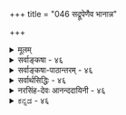 +++
title = "046 सद्रूपेणैव भानान्न"

+++
<details><summary>मूलम्</summary>

सद्रूपेणैव भानान्न भवति वरणाभावमात्रं विहायः संसर्गाभावमात्रं न च भवति यतो नास्ति संसर्गिबोधः ।  
अत्यन्ताभावनाशावजननिरपि वा सत्सु तेष्वेव न स्युस्तादात्म्याभावसिद्धिः कथ(मिव)मपि च भवेत्तंतमर्थं विहाय ॥ ४६ ॥
</details>

<details><summary>सर्वाङ्कषा - ४६</summary>

46. 

[[93]]

[ आकाशस्य भावरूपत्वम् ] 

सद्रूपेणैव भानात् न भवति वरणाभावमात्रं विहायः 

संसर्गाभावमात्रं न च भवति, यतो नास्ति संसर्गिबोधः । अत्यन्ताभावनाशावजननिरपि वा सत्सु तेष्वेव न स्युः 

तादात्म्याभावसिद्धिः कथमपि न भवेत् तंतमर्थं विहाय ॥46॥ 



ननु आकाशाख्यपदार्थस्यैवाभावात्, 'सति कुड्ये चित्रकर्म' इति न्यायेन सः प्रत्यक्षो न वा? इति विचार एव हास्यास्पद इति वदतां बौद्धानां मतं निराकरोति - सद्रूपेणेत्यादि । पृथिव्यप्तेजोवायव इति चत्वार्येव भूतानि इति वैभाषिकबौद्धाः । आकाश इति पदस्य आवरणाभावः अर्थः । कुड्यादीनि आवरणरूपाणि सर्वानुभवसिद्धानि । कुड्यादेरपसरणे तत्र कुड्याद्यावरणनिवृत्त्या निष्क्रमणप्रवेशादिकं भवति । अतः आकाशः अभावरूपः, न तु भावपदार्थः । अस्त्वभावोऽपि सप्तमः भावपदार्थ इति चेत्, तदपि न, केनाप्यनङ्गीकारात् । सिद्धान्तेऽपि हि अभावः नातिरिक्तः पदार्थः । ' भूतले घटो नास्ति' इत्यत्र न हि कश्चित्पदार्थो दृश्यते । तर्ह्यस्तु घटाभावः भूतलमेवेति पक्षः, तावतापि सिद्ध एव कश्चन पदार्थः इति चेत्, कः सिद्धस्तत्र ? भूतलं तु पूर्वमेव सिद्धम् । तच न घटाभावमात्रम्, किन्तु तत्रावर्तमानपटाभावादिसर्वाभावरूपंम् वक्तव्यमिति कथं घटाभावः भूतलस्वरूप उच्यते । अतः अभावः निरुपाख्यः तुच्छ एव शशशृङ्गादिवदिति बौद्धाः । तदेतन्निराकरोति । अभावः किल चतुर्विधः । अयं किम् आवरणसामान्याभावरूपः, उतावरणविशेषाभावरूपः ? न सामान्याभावरूपः । तत्कुतः **विहायः** = आकाशः **वरणाभावमात्रम्** = आवरणसामान्याभावमात्ररूपो न भवति । तत्र हेतु :- सद्रूपेणैव भानात् इति । 'अस्ति ''नास्ति' इति प्रतीती किल परस्परमत्यन्तविलक्षणे भावाभावविषयिण्यौ दृष्टे । 'अश्वो न' इति अश्वतादात्म्यनिषेधमात्ररूपो गौः कदापि न हि भवति; किन्तु ‘गौः अश्वो न' इत्युल्लेखे सति 'गौः' इति स्वस्वरूपेण भावरूपतयापि प्रतीयते । अन्यथा 'अश्वः गौर्न' इति प्रतीतेरपि सत्त्वादन्योन्याश्रयादिः स्यात् । 'सद्रूपेणैव' इत्येवकारेण तुच्छत्वव्यवच्छेदः । शशशृङ्गादिकं हि कदापि कस्यापि 'अस्ति' इति प्रतीतिविषयो न दृष्टः । आकाशस्तु कूपरन्ध्रद्वारादिप्रतीतिविषयो दृष्टः । न हि द्वारपदार्थः अन्यः कश्चिद्भवितुमर्हति । अतः आकाशः सद्रूपः कश्चित्पदार्थ एव ॥ 

एवं सामान्यरूपेणाकाशस्याभावरूपतां निरस्य, विशिष्यापि तस्याभावरूपता न संभवतीति प्रदर्शयन्, प्रथमम् ‘संसर्गाभावः तादात्म्याभावश्चेति अभावो द्विविधः । संसर्गाभावश्च अत्यन्ताभावः, प्रध्वंसाभावः, प्रागभावश्चेति त्रिविधः' इत्युक्तप्रक्रियया प्रथमं संसर्गाभावसामान्यरूपताम्, ततः विशेषरूपतां च क्रमशो निरस्यति - संसर्गेत्यादिना । 'भूतले घटो नास्ति' इत्यादौ हि **भूतलसंसर्गिणः** = भूतलसंबन्धार्हस्य घटस्य निषेधरूपः दृष्टः । प्रतियोगिन एवाप्रसिद्धौ न हि निषेधस्य प्रसक्तिः । अतः यतः **संसर्गिणः** = प्रतियोगिनः बोधः नास्ति, किन्तु केवलस्यैव आकाशस्य स्वतन्त्रतया प्रतीतिः, अतः संसर्गाभावमात्रं न च **भवति** = नैव भवति । विशेषरूपेणापि संसर्गाभावरूपतां निराकरोति - अत्यन्तेत्यादिना । **अत्यन्ताभावनाशौ** = अत्यन्ता-

[[94]]

भावरूपों वा, प्रध्वंसाभावरूपो वा, अपि **वा** = अथवा **अजननिः** = प्रागभावरूपो वा आकाशो न भवितुमर्हति । कुतः ? **तेषु** = आवरणरूपेषु प्रतियोगिषु सत्स्वेव न **स्युः** = अत्यन्ताभावः निरुपाधिकः कुत्रापि वक्तुं न शक्यः; देशकालप्रतियोगिविशेषनिर्देशमन्तरा न ह्यत्यन्ताभावप्रतीतिर्भवेत् । 'अत्रेदानीं घटो नास्ति' इत्येव खल्वनुभवः । ' इहेदानीम् आवरणं नास्ति' इति खल्वावरणाभावप्रतीतिर्वक्तव्या । तत्र 'इह' इति कस्य निर्देशः ? आकाशस्यैव स निर्देशः वक्तव्यः । सिद्धस्तर्ह्यवरणाभावातिरिक्तः 'इह' शब्दार्थः आकाशः । एवं प्रध्वंसाभावः, प्रागभावश्च न सामान्यधर्मावच्छिन्नप्रतियोगिताकौ । प्रध्वंसः खलु यस्य कस्यचिदेव घटादेः। घटसामान्यध्वंसस्तु प्रलयकाल एव । प्रतियोगिनि घटविशेषे अन्यत्र सत्यपि, अन्यत्र घटव्यक्त्यन्तरध्वंसः व्यवहारार्ह एव । एवमेव प्रागभावोऽपि । 'भविष्यति' इति प्रतीतिः किल न घटसामान्यविषयिणी; सर्वेषां घटानां युगपदुत्पत्तेरसंभवात् । अतो भविष्यतीति घटविशेषविषयिणी । नीलघटे सत्यपि, 'पीतघटो नष्टः ' 'रक्तघटो भविष्यति' इति व्यवहारस्य सार्वजनिकत्वात् । अतस्तत्र आवरणान्तराभावस्य व्यवहारेऽपि आवरणविशेषस्यापि सत्त्वेन नाकाशप्रतीतेः संभवः । अतः आवरणप्रध्वंसाभावरूपो वा, आवरणप्रागभावरूपों वा आकाशः न भवितुमर्हति । प्रागभावस्योत्पत्त्यभावात् तस्य ' अजननि' पदेन निर्देशः ॥ 

एवमावरणान्योन्याभावरूपोऽपि नाकाशः । कुत इति चेत्-तं तम् अर्थं **विहाय** = प्रतियोगिनम्, अनुयोगिनं चार्थं विहाय, **तादात्म्याभावस्य** = अन्योन्याभावस्य सिद्धिः कथमिव भवेत् ?, न कथञ्चिदपि भवेत् । 'अयमयं न' इति खलु अन्योन्याभावः । 'घटः पटो न' इति हि घटस्य पटात्मत्वाभावः कथ्यते । एकस्मिन् आवरणे सत्यपि, आवरणान्तरभेदस्य प्रतिव्यक्त्यावश्यकत्वात्, आवरणे सत्यपि आवरणविशेषभेदस्य तस्मिन् सत्त्वात् आकाशप्रतीतिर्वक्तव्या । नन्वावरणविशेषभेदस्यावरणविशेषान्तरे सत्त्वेऽपि अन्योन्याभावस्य सामान्यधर्मावच्छिन्नप्रतियोगिकत्वमावश्यकम् । अन्यथा 'घटो न घटः' इत्यपि प्रतीत्यापत्तिः । अतः आवरणत्वावच्छिन्नभेद एवावरणतादात्म्याभावः । अतो नोक्तापत्तिरिति चेत्, अस्तु तत् । परं तु अनुयोगी कः । ‘आकाशः आवरणं न' इति खलु प्रतीतिर्वक्तव्या । तथा च अनुयोगितया सिद्ध एवाकाशः । न चाकाशपदं त्यक्त्वा‘इदमावरणं न' इत्येव प्रतीतिरस्त्विति वाच्यम्, तदापीदंपदस्यार्थतया कस्यचित्सिद्धतया नेष्टसिद्धिः । किञ्चाकाशपदावरणाभावपदयोः पर्यायत्वात् 'घटः कलशः' इतिवत् स्यात् । ननु 'घटः घटत्ववान्' इति व्यवहारः कथं प्रामाणिकः ? तत्र घटपदस्यापि घटत्वाश्रयबोधकत्वात् पर्यायत्वापत्तिः । न च तत्र घटपदस्य घटत्वाश्रयो नार्थः, किन्तु घटपदबोध्यः कश्चिदर्थः । स च घटव्यक्तिमात्रमपि । अतो न तयोः पर्यायत्वमिति चेत्, एवं सत्यपि प्रकृते आकाशव्यक्तेस्सिद्ध्या नाकाशोऽभावरूपो भवेत् । अतोऽनुयोगितयाऽऽकाशसिद्धिर्निष्प्रत्यूहैव । अतः अन्योन्याभावात्मकत्वाङ्गीकारमात्रेण नाकाशप्रतीतिर्निर्वोढुं शक्या ॥ 

तदेवम् आकाशस्य आवरणाभावरूपत्वासंभवः, अभावस्यातिरिक्ततामङ्गीकृत्य प्रत्यपादि । वस्तुतस्तु सिद्धान्ते, अभावस्य भावान्तररूपताङ्गीकारात् आवरणाभावस्यापि भावान्तररूपत्वमेवावश्यकम् । तच्च भावान्तरम् आकाश एव भवितुमर्हति नान्यदिति नाकाशस्य तुच्छत्वनिरुपाख्यत्वसिद्धिः । अत्र वक्तव्यमग्रेऽद्रव्यसरे (श्लो. 129 इत्यादौ ) भविष्यति ॥ ४६ ॥
</details>


<details><summary>सर्वाङ्कषा-पाठान्तरम् - ४६</summary>

ननु आकाशाख्यपदार्थस्यैवाभावात्‌, 'सति कुड्ये चित्रकर्म' इति न्यायेन सः प्रत्यक्षो न वा? इति विचार एव हास्यास्पद इति वदतां बौद्धानां मतं निराकरोति - सद्रूपेणेत्यादि । पृथिव्यप्तेजोवायव इति चत्वार्येव भूतानि इति वैभाषिकबौद्धाः । आकाश इति पदस्य आवरणाभावः अर्थः । कुड्यादीनि आवरणरूपाणि सर्वानुभवसिद्धानि । कुड्यादेरपसरणे तत्र कुड्याद्यावरणनिवृत्त्या निष्क्रमणप्रवेशादिकं भवति । अतः आकाशः अभावरूपः, न तु भावपदार्थः । अस्त्वभावोऽपि सप्तमः भावपदार्थ इति चेत्‌, तदपि न, केनाप्यनङ्गीकारात्‌ । सिद्धान्तेऽपि हि अभावः नातिरिक्तः पदार्थः । 'भूतले घटो नास्ति' इत्यत्र न हि कश्चित्पदार्थो दृश्यते । तर्ह्यस्तु घटाभावः भूतलमेवेति पक्षः, तावतापि सिद्ध एव कश्चन पदार्थः इति चेत्‌, कः सिद्धस्तत्र? भूतलं तु पूर्वमेव सिद्धम्‌ । तच्च न घटाभावमात्रम्‌, किन्तु तत्रावर्तमानपटाभावादिसर्वाभावरूपं वक्तव्यमिति कथं घटाभावः भूतलस्वरूप उच्यते । अतः अभावः निरुपाख्यः तुच्छ एव शशशृङ्गादिवदिति बौद्धाः । तदेतन्निराकरोति । अभावः किल चतुर्विधः । अयं किम्‌ आवरणसामान्याभावरूपः, उतावरणविशेषाभावरूपः? न सामान्याभावरूपः । तत्कुतः विहायः = आकाशः वरणाभावमात्रम्‌ = आवरणसामान्याभावमात्ररूपो न भवति । तत्र हेतुः - सद्रूपेणैव भानात्‌ इति । 'अस्ति''नास्ति' इति प्रतीती किल परस्परमत्यन्तविलक्षणे भावाभावविषयिण्यौ दृष्टे । 'अश्वो न' इति अश्वतादात्म्यनिषेधमात्ररूपो गौः कदापि न हि भवति; किन्तु 'गौः अश्वो न' इत्यु्ल्लेखे सति 'गौः' इति स्वस्वरूपेण भावरूपतयापि प्रतीयते । अन्यथा 'अश्वः गौर्न' इति प्रतीतेरपि सत्त्वादन्योन्याश्रयादिः स्यात्‌ । 'सद्रूपेणैव' इत्येवकारेण तुच्छत्वव्यवच्छेदः । शशशृङ्गादिकं हि कदापि कस्यापि 'अस्ति' इति प्रतीतिविषयो न दृष्टः । आकाशस्तु कूपरन्ध्र- द्वारादिप्रतीतिविषयो दृष्टः । न हि द्वारपदार्थः अन्यः कश्चिद्भवितुमर्हति । अतः आकाशः सद्रूपः कश्चित्पदार्थ एव ॥   
एवं सामान्यरूपेणाकाशस्याभावरूपतां निरस्य, विशिष्यापि तस्याभावरूपता न संभवतीति प्रदर्शयन्‌, प्रथमम्‌ 'संसर्गाभावः तादात्म्याभावश्चेति अभावो द्विविधः । संसर्गाभावश्च अत्यन्ताभावः, प्रध्वंसाभावः, प्रागभावश्चेति त्रिविधः' इत्युक्तप्रक्रियया प्रथमं संसर्गाभावसामान्यरूपताम्‌, ततः विशेषरूपतां च क्रमशो निरस्यति - संसर्गेत्यादिना । 'भूतले घटो नास्ति' इत्यादौ हि भूतलसंसर्गिणः =भूतलसंबन्धार्हस्य घटस्य निषेधरूपः दृष्ट: । प्रतियोगिन एवाप्रसिद्धौ न हि निषेधस्य प्रसक्तिः । अतः यतः संसर्गिणः = प्रतियोगिनः बोधः नास्ति, किन्तु केवलस्यैव आकाशस्य स्वतन्त्रतया प्रतीतिः, अतः संसर्गाभावमात्रं न च भवति = नैव भवति । विशेषरूपेणापि संसर्गाभावरूपतां निराकरोति - अत्यन्तेत्यादिना । अत्यन्ताभावनाशौ = अत्यन्ताभावरूपो वा, प्रध्वसाभावरूपो वा, अपि वा = अथवा अजननिः = प्रागभावरूपो वा आकाशो न भवितुमर्हति । कुतः? तेषु = आवरणरूपेषु प्रतियोगिषु सत्स्वेव न स्युः = अत्यन्ताभावः निरुपाधिकः कुत्रापि वक्तुं न शक्यः; देशकालप्रतियोगिविशेषनिर्देशमन्तरा न ह्यत्यन्ताभावप्रतीतिर्भवेत्‌ । 'अत्रेदानीं घटो नास्ति' इत्येव खल्वनुभवः । 'इहेदानीम् आवरणं नास्ति' इति खल्वावरणाभावप्रतीतिर्वक्तव्या । तत्र 'इह' इति कस्य निर्देशः? आकाशस्यैव स निर्देशः वक्तव्यः । सिद्धस्तर्ह्यवरणाभावातिरिक्तः 'इह'शब्दार्थः आकाशः । एवं प्रध्वंसाभावः, प्रागभावश्च न सामान्यधर्मावच्छिन्नप्रतियोगिताकौ । प्रध्वंसः खलु यस्य कस्यचिदेव घटादेः । घटसामान्यध्वंसस्तु प्रलयकाल एव । प्रतियोगिनि घटविशेषे अन्यत्र सत्यपि, अन्यत्र घटव्यक्त्यन्तरध्वंसः व्यवहारार्ह एव । एवमेव प्रागभावोऽपि । 'भविष्यति' इति प्रतीतिः किल न घटसामान्यविषयिणी; सर्वेषां घटानां युगपदुत्पततेरसंभवात्‌ । अतो भविष्यतीति घटविशेषविषयिणी । नीलघटे सत्यपि, 'पीतघटो नष्टः' रक्तघटो भविष्यति' इति व्यवहारस्य सार्वजनिकत्वात्‌ । अतस्तत्र आवरणान्तराभावस्य व्यवहारेऽपि आवरणविशोषस्यापि सत्वेन नाकाशप्रतीतेः संभवः । अतः आवरणप्रध्वंसाभावरूपो वा, आवरणप्रागभावरूपो वा आकाशः न भवितुमर्हति । प्रागभावस्योत्पतत्त्यभावात्‌ तस्य 'अजननि'पदेन निर्देशः ॥   
एवमावरणान्योन्याभावरूपोऽपि नाकाशः । कृत इति चेत्‌ - तं तम् अर्थं विहाय प्रतियोगिनम्‌, अनुयोगिनं चार्थं विहाय, तादात्म्याभावस्य = अन्योन्याभावस्य सिद्धिः कथमिव भवेत्‌?, न कथञ्चिदपि भवेत्‌ । 'अयमयं न' इति खलु अन्योन्याभावः । 'घटः पटो न' इति हि घटस्य पटात्मत्वाभावः कथ्यते ।   
एकस्मिन्‌ आवरणे सत्यपि, आवरणान्तरभेदस्य प्रतिव्यक्त्यावश्यकत्वात्‌, आवरणे सत्यपि आवरणविशेषभेदस्य तस्मिन्‌ सत्त्वात्‌ आकाशप्रतीतिर्वक्तव्या । नन्वावरणविशेषभेदस्यावरणविशेषान्तरे सत्त्वेऽपि अन्योन्याभावस्य सामान्यधर्मावच्छिननप्रतियोगिकत्वमावश्यकम्‌ । अन्यथा 'घटो न घटः' इत्यपि प्रतीत्यापत्तिः । अतः आवरणत्वावच्छिन्रभेद एवावरणतादात्म्याभावः । अतो नोक्तापत्तिरिति चेत्‌, अस्तु तत्‌ । परं तु अनुयोगी कः । 'आकाशः आवरणं न' इति खलु प्रतीतिर्वक्तव्या । तथा च अनुयोगितया सिद्ध एवाकाशः । न चाकाशपदं त्यक्त्वा 'इदमावरणं न' इत्येव प्रतीतिरस्त्विति वाच्यम्‌, तदापीदंपदस्यार्थतया कस्यचित्सिद्धतया नेष्टसिद्धिः । किञ्चाकाशपदावरणाभावपदयोः पर्यायत्वात्‌ 'घटः कलशः' इतिवत्‌ स्यात्‌ । ननु 'घटः घटत्ववान्‌' इति व्यवहारः कथं प्रामाणिकः? तत्र घटपदस्यापि घटत्वाश्रयबोधकत्वात्‌ पर्यायत्वापत्तिः । न च तत्र घटपदस्य घटत्वाश्रयो नार्थः, किन्तु घटपदबोध्यः कश्चिदर्थः । स च घटव्यक्तिमात्रमपि । अतो न तयोः पर्यायत्वमिति चेत्‌, एवं सत्यपि प्रकृते आकाशव्यक्तेस्सिद्ध्या नाकाशोऽभावरूपो भवेत्‌ । अतोऽनुयोगितयाऽऽकाशसिद्धिर्निष्प्रत्यूहैव । अतः अन्योन्याभावात्मकत्वाङ्गीकारमात्रेण नाकाशप्रतीतिर्निर्वोढुं शक्या ॥   
तदेवम्‌ आकाशस्य आवरणाभावरूपत्वासंभवः, अभावस्यातिरिक्ततामङ्गीकृत्य प्रत्यपादि । वस्तुतस्तु सिद्धान्ते, अभावस्य भावान्तररूपताङ्गीकारात्‌ आवरणाभावस्यापि भावान्तररूपत्वमेवावश्यकम्‌ । तच्च भावान्तरम्‌ आकाश एव भवितुमर्हति, नान्यदिति नाकाशस्य तुच्छत्वनिरुपाख्यत्वसिद्धिः । अत्र वक्तव्यमग्रेऽद्रव्यसरे (श्लो.१२९ इत्यादौ) भविष्यति ॥ ४६ ॥
</details>


<details><summary>सर्वार्थसिद्धिः - ४६</summary>

अत्र केचिच्चार्वाकास्सौगताश्च प्राहुः - "चत्वार्येव भूतानि" । आकाशस्त्वावरणाभाव एव । स च निस्स्वभावः । तुच्छतयैवोपलम्भात् । यत्र चावरणं न तत्राकाशः । अभित्त्वा दुर्दर्शत्वात्, भेदं त्वावरणाभावस्यैव सिद्धेः । यदि तत्राकाशः स्यात् निरवकाशं न किंचित्स्यात् । अतो घटतदभावन्यायादावरणेष्वसत्त्वादयमावरणाभावः । तदिह शून्यधातुसंज्ञिते च निस्तत्त्वेऽप्यावरणाभावे खपुष्पादिषु ततच्छब्दा[दि]वन्मिथ्याजले मृगतृष्णिकादिशब्दवच्च व्यामोहैकनिबन्धना व्योमादिशब्दाः । अत्र नञुपश्लेषाभावादसद्रूपतातिरस्कारः । अत्र च तलत्वविपुलत्वमलिनत्वादिकमध्यासमन्तरेण न कथंचिदप्युपपद्यते । प्रतियोगिगतानां च स्मर्यमाणानां गृह्यमाणेऽस्मिन्नध्यासः । अस्ति चासौ सिद्धः ; दुःखाभावे सुखाभिमानात्, आलोकाभावे च नीलत्वबहलत्वाद्यध्यासस्य वैशेषिकादिभिरङ्गीकारात्, शशशृङ्गं तीक्ष्णमित्यादिशब्दजन्याध्यासदृष्टेश्च । वदन्ति च शब्दज्ञानानुपाती वस्तुशून्यो विकल्प इति; एष वन्ध्यासुतो यातीत्यादिषु । अतो नास्त्येव नभ इति । तत्राह - सद्रूपेणेति ॥ अयं भावः - सर्वं हि वस्तुजातं संविद्व्यवस्थाप्यम्, संविद्यते च भावरूपतयैव नभः, भावान्तरमेवाभाव इति स्थापयिष्यते । अन्यथाऽपि ब्रूमः - नाभावस्य निस्स्वभावता, अभावस्वभावतयैव तत्सिद्धेः । स्वान्यस्वभावतया सिद्धिस्तु न कस्यापि । न च स्वेन स्वभावेन सिद्धस्य परस्वभावविरहादसत्त्वम्, अतिप्रसङ्गात् । उक्तं च न्यायभाष्ये - "असच्चासदिति गृह्यमाणं तथाभूतं विद्यमानमविपरीतं च तत्त्वमिति । तुच्छतयैवोपलब्ध्याऽपि निरस्तं निस्स्वभावत्वम् । तुच्छता ह्यभावप्रतियोगित्वम्, अभावत्वम्, वस्त्वन्तरशून्यत्वम्, अन्यद्वा किंचित् ? न प्रथमः, स्वकालादिषु सतामभावप्रतियोगिनां यथाप्रमाणं तत्तत्स्वभावविशिष्टत्वात् । न द्वितीयः, दत्तोत्तरत्वात् । न तृतीयः, ईदृशतुच्छत्वस्य स्वरूपाविरोधिनस्सर्वत्र सुलभत्वात् । न चतुर्थः, अस्मन्मतविरोधिनस्त्वदिष्टस्य कस्यचित्कुतश्चिदत्रासिद्धेरिति । यत्त्वावरणेष्वाकाशो नास्तीति, तदसत्, त्वदुक्तयुक्त्यैव तत्सिद्धेः । अभित्त्वा दुर्दर्शत्वं हि व्यवहितत्वात् । अत एव तत्र नास्तीति न निश्चाय्यम् । भित्त्वा तु प्रेक्षणे नभस्तत्र दृश्यत एव । न चात्रावरणाभावमात्रोपलम्भः, इहावरणं नास्तीति साधिकरणस्य तस्योपलम्भात् ; इहाकाश इतिवत्स्वात्मन्येव भेदोपचारात्स्यादिति चेन्न ; बाधकाभावात् । अधिकरणानवस्थाप्रसङ्गो बाधक इति चेन्न ; आकाशादेस्साधिकरणतयैवौपलम्भ इत्यनभ्युपगमात् । इहाकाश इतिवदित्यत्र चाकाशशब्देनावरणाभावविवक्षायां पक्षदृष्टान्तभेदाभावः, त्वदनभ्युपगतस्य परमतसिद्धस्य त्वया दृष्टान्तीकर्तुमयुक्तत्वात् । प्रतिबन्दिग्रहणमात्रमिदमिति चेन्न ; इह मूर्ते वस्तुनि आकाशसंबन्ध इति प्रतीतौ विरोधाभावात् । आवरणाभावधीरपि तथैव स्यादिति चेत्, अस्त्वेवम् ; तथाऽपि कदाचिदिह तारकेत्यादिवन्निरधिकरणतया गगनोपलम्भे तदतिरिक्तनभः - सिद्धिनिषेधः । आवरणेषु निरवकाशत्वं च विशेषणराहित्यात्, आवरणरहितमेव ह्याकाशमन्यद्वा किंचिदवकाशः, न त्वाकाशमात्रम् । आवरणेष्वविद्यमानतया तदभाव आकाश इति चायुक्तम् ; सर्वेषां स्वस्मिन्नविद्यमानतया स्वाभावत्वप्रसङ्गात् । यत्तु व्योमादिशब्दा व्यामोहैकनिबन्धना इति, तदसत् ; प्रमाणसिद्धे क्वचिद्वस्तुन्येव सर्वशब्दानां व्युत्पत्तेः, तद्विषयतयैव च व्यवहारात् ; खपुष्पादिषु त्वयोग्यसमभिव्याहारादन्यथाधीः । मृगतृष्णादिशब्दा अपि जलाध्यासादिकरणार्हमरीचिव्यूहादिविषयाः । यद्यपि तलत्वादिकमाकाशेऽध्यस्तम्, अल्पत्वविपुलत्वादिकं त्ववच्छेदकभेदायत्तम्, तथाऽपि सत्येवारोपः । यत्त्वसति दुःखाभावे सुखाध्यासो दृष्ट इति, तदर्भकवाक्यम् ; सत्येव दुःखाभावे सुखारोपात् । अभावस्य भावान्यत्वमात्रमेव ह्यसत्त्वं सिद्धम् ; तेन च स्वरूपसन्नेवासौ । आलोकाभावे नीलत्वाध्यासस्त्वस्मान् प्रति नोदाहर्तव्यः । अत एवाध्यस्तनैल्यमालोकाभावमात्रमेव नीलं नभ इति भातीति निरस्तम् ; आलोकदेशे च नभःप्रतीत्यनुवृत्तेः । नन्वस्मदिष्टक्षणिकत्वादिकं क्वचित्ते सिद्धमसिद्धं वा ? उभयधाऽपि कथं तत्प्रतिक्षेपः ? कथं वा तस्मिन् केषां चित्सत्यताभ्रमं निर्वक्ष्यसि ? इत्थम् -एतदुत्तरक्षणवृत्तित्वाभावो हि यत्र क्वचिदन्यत्र सिद्धः, स सर्वस्मिन् कुतश्चिदारोप्यते प्रतिक्षिप्यते चेति सुस्थमेतत् । एवमन्यत्सर्वमपि चिन्त्यम् । शशशृङ्गं तीक्ष्णमित्यादिषु च प्रमिते शशादौ शृङ्गवत्त्वारोपः, शृङ्गादौ च प्रमिते सत्याऽसत्या वा तीक्ष्णधीः इत्येतावत्सहृदयहृदयारूढम् ; नात्रासति किंचिदारोप्यते । एवमनभ्युपगमे वर्णक्रमनिर्देशवत्स्यात् । एतेन शशस्तीक्ष्णशृङ्गवानित्यपि निरूढम् । भूतेषु भाविषु च कथं भ्रम इति चेत् कथं वर्तमानेषु ? तेषां सत्त्वादिति चेन्न ; स्वकालसत्त्वस्य कालान्तरासत्त्वस्य च साधारणत्वात् इति । आवरणाभावश्च सत्योऽसत्यो वा संसर्गाभावादिविभागं नातिक्रामेदिति मत्वा तत्रतत्र दूषणमाह -संसर्गेत्यादिना पद्यशेषेण । संसर्गाभावस्तावन्निरूप्यमाणः संसर्गिनिरूप्यसंसर्गप्रतियोगिकतयाऽधिकरणप्रतियोगिभूतसंसर्गिबोधाभावे कथं बुध्येत ? अत्यन्ताभावोऽपि संसर्गाभावभेद एव । यथा अश्वे गोत्वस्य शशे वा शृङ्गस्य । तथा च अत्रावरणं नास्तीति साधिकरण-भूताभावधीरनिवार्या । खपुष्पवदावरणानामत्यन्तासत्त्वे तु शून्यवादश्शरणम् । वर्तमानेषु चावरणेषु तत्प्रध्वंसप्रागभावौ दुर्वचौ । तौ हि किमन्यत्र विद्यमानानाम् ? उताविद्यमानानाम् ? नाद्यः, तेषां तदुभयायोगात् । न द्वितीयः, तत एव ; न हि शशे शृङ्गस्य नाशप्रागभावौ । तदिह सर्वावरणनाशादिकं दुर्वचम् ; असंभवात् । कतिपयावरणनाशादिकं चावरणदेशेऽप्यस्तीति तत्रापि निष्क्रमणादिप्रसङ्गः । ननु संसर्गे तु विधिरेकेनापि, तन्निषेधस्तु सर्वप्रतियोगिकः । तद्वदत्रापि सर्वावरणाभावे व्योमधीः स्यात् । न, असंभवस्योक्तत्वात् । एवं सति च संसर्गाभाव एव नामान्तरेणोच्यते ; तत्र च दत्तमेवोत्तरम् । अस्तु तर्ह्यावरणतादात्म्याभावोऽसौ स्यात् । स ह्यसिद्धप्रतियोगिकतया स्वयमप्यसिद्धः । तदात्मनश्चाकाशस्य तुच्छत्वं युक्तमिति । तत्राह - तादात्म्येति । चो दूष्यसमुच्चये ; श्रुत्यादिविरोधरूपदूषणसमुच्चये वा । असिद्ध-प्रतियोगिकत्वमस्य क्वचिदपि तादात्म्यपदार्थाभावाद्वा ? आवरणद्वयस्य तदभावाद्वा ? नाद्यः, अभावप्रतियोगित्वेन तत्कल्पनस्यासिद्धिप्रसङ्गात् । न हि क्वचित्सिद्धिमनपे[क्ष्य]क्षकस्य क्वचिदपि कल्पना, माध्यमिकमतोत्थानप्रसङ्गात् । नोत्तरः, संसर्गाभावस्याप्यसिद्धप्रतियोगिकत्वापातात् ; न ह्येतत्कालीनैतद्भूतलघटसंसर्गो निषिध्यमान इहान्यत्र च सिद्धः । घटसंसर्गमात्रं यत्रक्वचित्सिद्धमिति चेत्, घटतादात्म्यमपि तथैव । अस्तु तर्ह्युभयत्राप्यसिद्धप्रतियोगिकत्वम् ; किं नश्छिन्नमिति चेन्न ; अतिप्रसङ्गस्योक्तत्वात् । अत्यन्ताभावोऽप्यसिद्धप्रतियोगिक इति पक्षश्च निरस्तः ।  
तत्रतत्र स्वतादात्म्यं सिद्धमन्यत्र कल्प्यते । बाधकैः क्षिप्यते चेति नास्माकमिह विप्लवः ॥  
सर्वत्र तादात्म्याभावस्तत्तद्वस्तुनिष्ठतयैव सिध्येत् ; न तु तन्मध्यादिदेशतया । यथा मिथस्संयुक्ते वियुक्ते वा सिंहे गजान्यत्वं गजे च सिंहान्यत्वमिति । इदमावरणं न भवतीति तादात्म्यनिषेधश्च कस्यचिदावरणस्य वा ? अनावरणस्य वा ? आद्ये विरोधः । आवरणान्तरं न भवतीति विवक्षायामविरोध इति चेत् ; सत्यम्, तथाऽपि न तत्राकाशप्रतीतिविषयावरणाभावसिद्धिः । द्वितीये त्वावरणान्यद्रव्यमिदहङ्कारास्पदं सिध्यत्येव । नन्वावरणाभाव एवेदंकारगृहीतः आवरणतादात्म्याभावाधिकरणतया बुध्यताम्, न हि तत्तदभावयोस्तादात्म्यमिति । मैवम् ; न ह्यावरणतादात्म्याभावस्यावरणान्यत्वं बुध्वा कश्चित्तत्र नभःपर्यायान्प्रयुङ्क्ते, निष्क्रमणादौ वा प्रयतत इत्यलमतिविस्तरेण । "आकाशे चाविशेषात्" इति सूत्रभाष्ये चैतत्सर्वमनुसन्धेयमिति ॥ ४६ ॥ इत्याकाशस्यावरणाभावमात्रत्वभङ्गः ॥
</details>


<details><summary>नरसिंह-देवः आनन्ददायिनी - ४६</summary>

अवकाशनिरूपणम्  
आक्षेपसंगतिं दर्शयति - अत्र केचिदिति । तुच्छतयेति । शून्यतयेत्यर्थः । आवरणाभावत्वे युक्तिमाह - यत्रावरणमिति । अभित्त्वेति । आवरणे सत्यनुपलम्भादावरणाभावस्यैवावकाशत्वादिति भावः । घटतदभावन्यायादिति । विरोधित्वादपि आकाशावरणयोर्भावाभावरूपतेत्यर्थः । नन्वाकाशस्य शून्यत्वे तत्राकाशादिशब्दानां व्युत्पत्तिग्रहो न स्यात्; सर्वत्र सत्ये(सत्य ए)व व्युत्पत्तिग्रह इत्यत्राह - तदिहेति । भ्रान्तिसिद्धेषु खपुष्पादिशब्दव्युत्पत्तिग्रहवत् भ्रान्तिसिद्धे तस्मिन् तच्छब्दस्य इत्यर्थः । नन्वारणाभावरूपत्वमेवाशङ्कितम्; न च तथात्वे तुच्छता; घटाभावस्य तुच्छत्वाभावात् तुच्छत्वे च सप्रतियोगिकत्वायोगा(त्वाभावा)दिति चेन्न; तन्मते - चतुर्धातुव्यतिरिक्तस्य तुच्छत्वात् । आवरणाभावत्वोक्तिः तस्य भावत्वनिरा(निरासार्था)सपरा, न तु नैयायिकादिवत्पारमार्थिकाभावपरा । तुच्छत्वे च सप्रतियोगिकत्वमविरुद्धम् । असतोऽत्यन्ताभाव इति मते तुच्छस्याभावप्रतियोगित्ववत् केवलान्वय्यभाववच्चे(वदि)ति ध्येयम् । ननु तर्हि अभावरूपतया पदात्प्रतीतिस्स्यादित्यत्राह - अत्रेति । सद्रूपताभ्रान्तिरित्यर्थः । नञ एवासत्त्वबोधकत्वादिति भावः । नन्वारोहे बाधनियमात् तदभावे कथमारोपरूपत्व(रूपवत्त्व)मित्यत्राह - तलत्वविपुलत्वादिकमिति । प्रत्यक्षबाधाभावेऽपि यौक्तिकबाधोऽस्त्येवेति भावः । नन्वभावे(नभसि) कथं भावधर्माध्यास इत्यत्राह - अस्ति चासाविति । वदन्तीति । बौद्धा इति शेषः । शब्दज्ञानानुपाती - शब्दज्ञानस्य शब्दश्रवणस्य आनुपाती अनन्तरभवी - वस्तुशून्यः - शून्यवस्तुविषयकः - विकल्पः सविकल्पक इत्यर्थः । 'अत्यन्तासत्यपि ह्यर्थे ज्ञानं शब्दः करोति हि' इति न्यायादिति भावः । तदुदाहरति - एष इति । आदिशब्देन 'शशशृङ्गधनुर्धरः' इत्यादिवाक्यशेषसंग्रहः । ननु नञुपश्लेषाभावमात्रेण सद्रूपेण प्रतीतावपि तलत्वादिवत् शशशृङ्गादिवच्च तुच्छता स्यादित्युक्तस्य नोत्तरमित्यत्राह - अयं भाव इति । ननु भावरूपत्वाभवात्तद्रूपतया भानं भ्रम इति चेत्; तत्राह - भावान्तरामिति । तथा च अभावत्वे (बुद्धे)ऽपि भावत्वबुद्धेर्न भ्रमत्वामात भावः । अन्यथाऽपीति - भावादभावस्यान्यत्वेऽपीत्यर्थः । यदुक्तमाकाशस्यावरणाभावत्वान्निस्स्वभावत्वमिति; तदयुक्तमित्यत्राह - नाभावस्येति । नन्वभाव (स्वभाव)त्वेपि भावस्वभावत्वाभावान्निस्स्वभावतेति चेत्; तत्राह - स्वान्येति । घटादीनामपि स्वान्यपटादिस्वभावत्वाभावान्निस्स्वभावतापात इति भावः । असच्चेति । अभावत्वेन गृह्यमाणं तथाभूतं अविपरीतं च तत्वं तादृशस्वभावं वस्तु न निस्स्वभावमित्यर्थः । तत्र किं तुच्छमेव निस्स्वभावत्वम् उत तदन्यन्निस्स्वभावत्वम्, इति विकल्पे प्रथमस्य सिद्धसाधनग्रासात् द्वितीयं विकल्प्य प्रथमं दूषयति - प्रथम इति । स्वकालादिषु तत्तत्स्वभाववदभावप्रतियोगिषु व्यभिचार इति भावः । दत्तोत्तरत्वादिति । अभावस्वभावतयैवेत्यनेनेत्यर्थः । ईदृशेति । सिद्धसाधनमिति भावः । न चतुर्थ इति । (तत्)किमस्मन्मताविरोधि उताविरोधि, इति विकल्पमभिप्रेत्य आद्ये तन्न बाधकमिति, द्वितीये(त्व) सिद्धिः, तादृशस्य त्वदिष्टस्य निस्स्वभावत्वसाधकस्य कस्यचित् तुच्छपदा(शब्दा)ख्यस्य कुतश्चिदपि प्रमाणादसिद्धेरित्यर्थ । यत्तु - आकाशस्यावरणाभावत्वसाधनार्थं उपलम्भानुपलम्भोप(सदनं)न्यसनम्; तद्दूषूयितुमनुभाषते - यत्त्विति । तत्सिद्धिमेवोपपादयति -अभित्त्वेति । नन्वभावेऽपि दुर्दर्शत्वमुपपद्यत इति कथं तस्य साधन(क)त्वम्? इत्यत्राह - अत एवेति । कुड्यादौ दुर्दर्शदशायामाकाशमत्रास्ति न वेति सन्देहस्य दर्शनादभावत्वे प्रतियोगिनिश्चयेन सन्देहो न स्यादिति भावः । तथा च आकाशो नावरणाभावः आवरणवत्तया निश्चयसमानकालीनतदधिकरणधर्मिकसंशयविषयत्वात्; यत् यद्वत्तया निर्णयसमकालीनतदधिकरणसंशयविषयः स न तदभावः यथा रूपस्य रस इत्यनुमानमावरणाभावस्य आकाशाभावाद्भेदे प्रमाणमिति ध्येयम् । प्रत्यक्षमपि प्रमाणयति - नभस्तत्रेत्यादिना । अन्यथा सिद्धिमाशङ्कते - इहाकाश इति । बाधकाभावादिति - अन्यथा भूतले घट इत्यादावुप(वप्युप)चारप्रसङ्ग इति भावः । अधिकरणानवस्थेति - तथा सति आकाशस्याप्यधिकरणं तस्याप्यधिकरणान्तरं तस्यापीत्यनवस्थेत्यर्थः । ननु मास्तु साधिकरणतयोपलम्भनियमः; साधिकरणतयोपलम्भमात्रमधिकरणसाधकं स्मात्; नच नियमोऽपि साधककोटौ प्रविष्टोऽप्रयोजकत्वात्; अन्यथा घटादीनामप्यधिकरणासिद्धिप्रसङ्गात् इति चेत्; अत्राहुः - इहाकाश इति व्यपदेशमात्रमुपदेशमात्रादपि भवति; नचावरणाभावादपि तथा; अभक्षावस्याधिकरणसापेक्षत्वात् तत्र नोपचारः । किञ्चाभावप्रतीतावधिकरणप्रतीतिरङ्गम्; तथाच अभावात्पूर्वमेव प्रतीयमानस्याधिकरणस्य नाभावतादात्म्यमिति तत्र प्रतीतिर्भेदसाधिकैवेति नोपचार इति । अन्ये तु - इहाकाश इति बुद्धिराकाशैकदेशाधिकरणिका सामान्यविशेषाकारेण तत्तदधिकरणिका वा (न) निर्वोढुं (ढुम) शक्येति सम्भावितान्यथासिद्धिकतया नादिकरणान्तरसाधिका । इहावरणाभाव इति बुद्धिस्तु स्वाधिकरणसाधिका । तत्र चाधिकरणमभावैकदेशः? उतावरणैकदेशस्याभावः? यद्वा आवरणाभाव एव? पक्षत्रयेऽपि सर्वस्याधिकरणत्वेन वर्णितस्याभावतया तस्याधिकरणसापेक्षतया तद्बुद्धावनवस्थापातात् अभावबुद्धिरेव न स्यात् । अभावेऽप्येकदेशादिकमनुपपन्नमित्याहुः । एके तु 'आकाशबुद्धिस्सर्वदा साधिकरणिकेति नियमो नास्ति; अभावबुद्धिस्तु साधिकरणिकेति नान(नतावदन)वस्थेत्याहुः । एतदस्वरसादेव युक्त्यन्तरमाह - इहाकाश इतिवदिति' इत्यप्याहुः । इहाकाश इति प्रतीतेरन्यथासिद्धद्युपवर्णनायोक्ते 'इहाकाश इतिवत्' इति वाक्ये इत्यर्थः । अत्र किमाकाशशब्देन आवरणाभावो विवक्षितः उत तदन्य इति विकल्प्य आद्यं दूषयति -आवरणाभाव इति । द्वितीयं दूषयति - त्वदनभ्युपगतस्येति । उभयसंमतस्य पक्षत्वं वाच्यमिति भावः । प्रतिबन्दीति - तथाच न दृष्टान्तासिद्धिर्दूषणमिति भावः । आवरणाभावेति - तत्रापि मूर्तवस्तुनि सम्बन्धधीस्स्यादित्यर्थः । तथापीति - यथेह तारकेति धीस्तथा कदाचिदाकाशे तारकेति धीः । तथा च आकाशस्याधिकरणप्रतीतिनियमाभावादभावात्मकत्वे तदयोगान्निरधिकरणतया प्रतीयमानस्यावरणा(मानस्याकाशा)भावातिरिक्तत्वेन सिद्धौ तदतिरिक्तनभोनिषेधस्सम्भवति त्वत्पक्षे तु न संभवतीत्यर्थः । नन्वावरणाभावातिरिक्तत्वे आकाशस्य आवरणे सत्यपि सत्त्वात् तत्र तदभा(तदाकाशाभा)वो न स्यात् तस्यैवाकाशत्वादित्युक्तत्वादित्यत्राह - अवरणेष्विति । आकाश सत्त्वेऽपि नाकाशमात्रमवकाशः; अपि तु आवरणाभावविशिष्टमि(ष्टम्; तत्र विशिष्टं नास्ती)त्यर्थः । सर्वेषामिति - ननु आवरणेष्वविद्यमानतयेत्यत्र आवरणेषु सत्सु अविद्यमानतयेत्यर्थः । तथाच न सर्वेषां स्वाभावत्वप्रसङ्गः; स्वस्मिन्नसत्त्वेऽपि स्वाधिकरणे सत्त्वादिति चेत्; न; गोत्वाश्वत्वयोः परस्पराभावत्वप्रसङ्गात् । नच भावान्तराभाववादे इष्टप्रसङ्गः इात चेन्न; पीतत्वशङ्खत्वयोर्व्यभिचारात् । नच तयोरप्य(रपिपरस्वरा)भावत्वम्; सामानाधिकरणण्यधीविरोधादिति भावः । खपुष्पादिष्विति -प्रामाणिक एव व्युत्पन्नानां पुष्पादिशब्दानां भ्रान्तिजनकत्वमित्यर्थः । नन्वस्तु खपुष्पादौ यौगिकत्वात् प्रत्येकव्युत्पन्नानां समभिव्याहाराद्धीः । मृगतृष्णादिषु रूढमतिः कथमित्यत्राह -मृगतृष्णादीति । तत्रापि मरीचिकाव्यूहस्य प्रमाणसिद्धत्वादिति भावः । अल्पत्वेति - तथाच तदध्यासवचनं भ्रान्तिनिबन्धनमिति भाव । सत्त्वमेवोपपादयति - अभावस्येति । अस्मान् प्रतीति - अन्धकारस्य नीलरूपाश्रयद्रव्यतयाऽस्माभिरङ्गीकारान्न तत्र रूपाध्यास इत्यर्थः । ननु तदालोकाभावस्यापि प्रतीतेस्तत्राध्यास इति चेन्न; तत्प्रतीतावपि तस्य नीलतया प्रतीतौ मानाभावन्नीलबुद्धेरन्धकारविषयत्वादिति भावः । अत एवेति - आभावे आरोपाभावादित्यर्थः । वस्तुतस्तु मध्याह्नेऽपि वियति विसर्पति सौरालोके नीलं नभ इति प्रतीतेर्ना(सावा)लोकाभावो विषयः इत्याह - आलोकेति । ननु प्रमाणसिद्ध एव सत्ये(पदार्थे)पदानां व्युत्पत्तिः । तर्हि क्षणिकादिशब्दानां व्युत्पत्तिग्रहो न स्यादिति शङ्कते -नन्विति उभयथापीति - सिद्ध्यसिद्धिव्याघातादिति भावः । तथाच सत्येव सत्यतारोपोऽस्मिंश्चासत्ये व्युत्पत्तिश्च वक्तव्येति भावः । नात्रासति सत्यतारोपो नापि तत्र त्युत्पत्तिरित्यभिप्रायेण पीरहरति - इत्थमिति । उत्पत्तिकालिकघटानन्तरकालसत्त्वं मृत्पिण्डावस्थायां सदेव घटे आरोप्यते; स्वोत्पत्तिक्षणानन्तरक्षणासत्त्वमेव स्वस्मिन् निषिध्यते; तदन्यत्र सदेवेति नानुपपत्तिरिति भावः । अन्यदपि - अनिर्वचनीयत्वादिकमपीत्यर्थः । सत्याऽसत्या वेति - प्रमितस्य शृङ्गस्य तैक्ष्ण्यवत्त्वे घियस्सत्यता; तदभावे भान्तिरित्यर्थः । नात्रासतीति - तथाच व्योम्नोऽसत्त्वे तस्मिन् नैल्याद्यध्यासोऽनुपपन्न इति भावः । अन्यथाख्यातिमवलम्ब्य परिहार उक्तः; इदानीमख्यातिपक्षमवलम्ब्याह - एवमनभ्युपगमे इति । यथा नैरन्तर्येण प्रतीतिमात्रेण वर्णक्रमव्यवहारः; तथा शशशृङ्गादीनां प्रत्येकं स्वरूपतः प्रतीतानां शशशृङ्गं तीक्ष्णमिति व्यवहारो नात्र विशिष्टतया कस्यचित् प्रतीतिरित्यर्थः । नच नभस्सत्त्वव्यवहारोऽपि तथाऽस्त्विति वाच्यम्; असतः प्रतीत्यनर्हत्वात् । एतेन - असंसर्गाग्रहेणेत्यर्थः । ननु भूतभाविनोरसत्त्वात् तत्राध्यासो दृष्टान्तस्स्यादिति शङ्कते - भूतेष्विति । गूढाभिसन्धिः प्रतिबन्द्या समाधत्ते - कथमिति । अभिसन्धिमजानान आह - तेषामिति । अभिसन्धिमुद्धाटयति - स्वकालसत्त्वस्येति । आरोपसमकाले सत्त्वमसत्त्वं च नारोपतदभावयोः प्रयोजकम्; अपि तु सत्त्वमात्रम्; तच्च भूतभाविनोरस्त्येव प्रामाणिकत्वात् । तथा च न त्वदभिमतासत्त्वारोपः कुत्रापि; इयांस्तु विशेषः - भूतभाव्यधिकरणकभ्रमो न प्रत्यक्षः; किं तु व्याप्त्याादज्ञानमूल इति । निरूप्यमाणः - ज्ञायमानः । संसर्गिनिरूप्यः - सबन्धिनिरूप्यः । अधिकरणप्रतियोगीति - तत्प्रतीतिनियतप्रतीतिक इत्यर्थः । तथाच अधिकरणप्रतियोगिभिन्नो(प्रतियोगिनोः)यस्संसर्गः तत्प्रतियोगिकतया (तत्प्रतीतिपूर्वकतया) अभावप्रतीतेस्तद्बुद्ध्यभावेऽभावबुद्धिर्न स्यादित्यर्थः । केचित्तु -प्रतियोग्यधिकरणसंसर्गप्रतियोगिकत्वमेव संसर्गाभावस्य; तेनैव विरोधात् । तत्प्रतियोगिकत्वमेव (तद्बलादेव) धटादिप्रतियोगिकत्वमि (त्वव्यवहारइ)त्याहुः । सामान्यतो दूषणमुक्त्वा अत्यन्ताभावादिविकल्पमुखेन विशिष्य दूषणमाह - अत्यन्ताभावोऽपीति । तथाच आकाशस्यात्यन्ताभावत्वे इहाकाशे तारकेति निरधिकरणाकाशधीर्न स्यादित्यर्थः । ननु खपुष्पं नास्तीति खपुष्पाभावप्रतीतौ प्रतियोग्यधिकरलसंसर्गप्रतीत्यपेक्षा नास्त्येव; तद्वदत्रापि स्यादित्यत्राह - खपुष्पवदिति । तथाच प्रतीयमानानामावरणानामत्यन्तासत्त्वे पदार्थमात्रस्यात्यन्तासत्ता स्यादिति आवरणानां सत्त्वं वाच्यमेव; तथा च सत्प्रतियोगिकाभावप्रतीतौ अधिकरणनियम इति भावः । यद्यपि ख(खे)पुष्पं नास्ति श(शे)शशृङ्गं नास्तीति तत्रापि सत्प्रतियोगिकत्वमेव; तथा अत्यन्तासत्त्वेऽपि तदभावप्रतीत्यभ्युपगमे अधिकरणधीनैयत्यमस्त्येव; तथाप्यभ्युपगम्योक्तमिति ध्येयम् । दुर्वचत्वमेवोपपादयति - तौ हीति । अविद्यमानानां - तुच्छानामित्यर्थः । तेषामिति -प्रतियोगिकाले ध्वंसप्रागभावयोर्विरोधादित्यर्थः । तत एवेति । अविद्यमानत्वादेवेत्यर्थः । अविद्यमानत्वं तुच्छत्वम् । प्रतियोगिनोऽसत्त्वेऽपि तौ भवेतामित्यत्राह - न हीति । शृङ्गस्य - शशशृङ्गस्य । नन्वावरणन्यायेन तावभावौ(भावाभावौ)भवेतां विरोधाभावादित्याशङ्क्य यत्किंचिदावरणाभावो नाकाशं, अपि तु यावदावरणाभावसमूहः; अन्यथा कुड्यादावपि यत्किंचिदावरणाभावसत्त्वात्तद्धीप्रसङ्गात् । तथा च यत्किंचिदावरणस्य सर्वकालेऽपि सत्त्वेन(विद्यमानतया) तद्ध्वंसप्रागभावासम्भवात्तद्धटितयावदभावासंभव इत्याह - तदिहेति । आशयमविदित्वा शङ्कते - नन्विति । असंभवस्योक्तत्वादिति । सर्वेषां ध्वंसप्रागभावानामेकदैकत्र सत्त्वे सत्येकप्रतियोगिसंसर्गबोधादपि धीः स्यात्; तदेव न संभवतीत्युक्तमित्यर्थः । एवं तर्ह्यत्यन्ताभाव एवास्त्वित्राह - एवं सति चेति । असिद्धप्रतियोगिकतयेति । प्रतियोग्यधिकरणयोस्तादात्म्यस्य तुच्छत्वात् तुच्छप्रतियोगिकाभावस्य तुच्छत्वादित्यर्थः । तदात्मनः - तादृशाभावात्मनः । दूष्यं - संसर्गाभावादि । श्रुत्यादीति । आकाशाद्वायुरित्यादिभिर्भावरूपत्वमित्यर्थः । अभावेति । प्रतियोगित्वधर्मस्य तद्वृत्तित्वायोगादिति भावः । अन्यथा गगनसूने सौरभादिप्रसङ्गात् । तदेवोपपादयति - हीति । असिद्धप्रतियोगिकत्वमेवोपपादयति - न ह्येतत्कालीनेति । एतत्कालिकेति क्वचित्पाठः । प्रचुरप्रयोगसत्त्वाद्वृद्ध्यभावः; (ठन्वा ।) एतत्कालीनेति पाठान्तरम् । स च तदा पूर्वकालीनवत्साध्यः । अतिप्रसङ्गस्येति । तादृशतादात्म्यस्य तुच्छत्वेन तदभावस्यावरणादेरपि सत्त्वेनाकाशधियोऽतिप्रसङ्गस्योक्तप्रायत्वादित्यर्थः । यद्वा प्रसङ्गमुक्तमतिक्रान्तमतिप्रसङ्गं तुच्छे प्रतियोगिनि प्रतियोगित्वस्य दुर्वचत्वमिति यावत्; तस्योक्तत्वादित्यर्थः । स्वपक्षं कारिकयोपपादयति - तत्रेति अन्यत्र कल्प्यत इति - आरोप्यत इत्यर्थः । सर्वत्रेति । तथाचान्तराले द्वयोरावराणयोस्तादात्म्याभावादाकाशबुद्धिरधिकमाकाशं साधयतीति भावः । आद्य इति - स्वस्य स्वापेक्षया भेदा संभवादिति भावः । तथाऽपीति । तथा सति कुड्यादावावरणे सत्यप्यावरणान्तरभेदसत्त्वात्तत्राकाशबुद्ध्यादि स्यादित्यर्थः । द्वितीय इति । आवरणप्रतियोगिकभेदाश्रयस्य (येषु) द्रव्यस्यावश्यकत्वे अन्तरिक्षे प्रदेशे पृथिव्यादेरयोगादिदङ्काराश्रय आकाशस्सिद्ध इति भावः । ननु इदमावरणं न भवतीत्यत्रेदमर्थोऽप्यावरणाभाव एव न भवतीति तादात्म्याभावो भेदो नञर्थोऽपि स एवेति तादात्म्याभावास्पदत्वेन नाकाशसिद्धिरिति शङ्कते - नन्विति । तादात्म्यप्रतियोगिकाभावाश्रयो नावरणाभावे अभावासंभवादित्यत्राह - न हीति । अनन्यगत्या भावेऽप्यभावोऽप्युपेत्य इत्यर्थः । आवरणतादात्म्याभावस्येति । तथा सति आकाशत्वमावरणान्योन्याभावत्वं पर्यवस्यति । न च तज्ज्ञानादेवाकाशादिव्यवहारः; तथाच तदन्य आकाशादिपदवेदनीयः सिध्यतीत्यर्थः । 'अत्यन्ताभावनाशावजननिः' इति मूलस्यात्यन्ताभावश्च नाशो ध्वंसश्च अजननिः प्रागभावश्चेत्यर्थः ॥ ४६ ॥
</details>


<details><summary>ಕನ್ನಡ - ४६</summary>

आवरणाभाववे आकाशवागलि, अकाशवॆम्ब ऒन्दु भूतवे बेड ऎम्ब बौद्धर आक्षेपक्कॆ समाधान हेळुत्तारॆ- सद्रूपेणैव भानात् विहायः वरणाभावमात्रं न भवति - विधिरूपदिन्दले

न तोरुत्तिरुवुदरिन्द आकाशवु आवरणद अभाववे ऎन्दु आगुवुदिल्ल .

—

लोकदल्लि 'नॆलद मेलॆ घटविदॆ' ऎन्दु विधिरूपवाद कॆलवु अनु भवगळु बरुत्तवॆ. अथवा 'अल्लि घटविल्ल' ऎन्दु निषेध रूपवाद कॆलवु प्रतीतिगळु बरुत्तवॆ. 'इदॆ' ऎम्ब व्यवहारक्कॆ कारणवाद वस्तुवन्नु भाव 'रूपवादद्दॆन्दु हेळुत्तारॆ. 'इल्ल' ऎम्ब व्यवहारक्कॆ कारणवागि इरुवुदन्नु 'अभाव' रूपवादद्दॆन्नुत्तारॆ. आकाश' ऎम्ब पद विधि रूप दिन्द ऒन्दु वस्तुवन्नु बोधिसुत्तदॆये हॊरतु निषेध रूपदिन्दल्ल. आद्दरिन्द आकाश भावरूप पदार्थवे हॊरतु अभाव रूप पदार्थवल्ल.

'मौन' ऎम्ब पददल्लि निषेध सूचक आकार इल्लदिद्दरू मातिन अभाववन्नु आ पद हेळुवन्तॆ 'आकाश' पदवू अभावरूप वस्तुवन्नु हेळबहुदु ऎन्दरॆ, आकाश याव अभाव रूप? ऎन्दु विकल्प माडि

श्लोक 46 ]

अत्यन्ताभावनाशावजननिरसि वा सत्तु तेव न स्युः तादात्माभावसिद्धिः कथमिव च भवेत्तन्तनर्थ० विहाय ॥

8

61

समाधान हेळुत्तारॆ- संसर्गाभावमात्रं न च भवति केवल संसर्गाभावरूपवागि आगलु साध्यविल्ल . यतः संसर्गिभोधः नास्ति

एतक्कॆन्दरॆ प्रतियोगि मत्तु अनुयोगिय ज्ञान इल्ल.

G

इल्ल ' ऎम्ब व्यवहार बरबेकादरॆ, यावुदु? ऎल्लि ? ऎम्ब प्रश्नॆ अनिवार्य. मॊदलनॆय प्रश्नॆगॆ उत्तरवागि बरुवुदु प्रतियोगि” : ऎरडनॆय प्रश्नॆगॆ उत्तरवागि बरुवुदे 'अनुयोगि'. ई ऎरडू इल्लदे 'इल्ल' ऎम्ब व्यवहार बरलु साध्यवे इल्ल .

ईग संसर्गाभावद प्रभेदवाद प्रागभाव, प्रध्वंसाभाव, अत्य स्वाभाव ई मूरर रूपवू अल्ल ऎन्नुत्तारॆ - अत्यन्ताभावनाश् अज ननिरपिना तेषु सव न स्तुति अत्यन्ताभाव, प्रध्वंसाभाव, प्रागभाव मूरू सह आ प्रतियोगिरूपवाद आवरणगळु इद्दागले बरलारवु.

आवरणगळ प्रसक्तिये इल्लदिद्दाग आवरणाभावरूपवाद आकाशद अनुभव बरलारदु . ई मूरु अभावगळू प्रतियोगिय प्रसक्ति इद्द कडॆयल्ले बरुववु . देश मत्तु कालद नियमक्कॆ ऒळपट्टिरुववु . इन्तह वस्तु इन्तह जागदल्लि इन्तह समयदल्लि इदॆ' ऎम्ब रीतियल्ले इवुगळ अनुभव बरुत्तदॆ . आकाशद अनुभववन्तू इन्तह रीतियल्लल्लदॆ सदा ऎल्लॆडॆयल्लू ऎल्लरिगू ऒन्दे रीतियल्लि बरुवुदरिन्द आकाश ई मूरु अभाव स्वरूपवल्ल .

हीगॆ आकाश आवरणगळ तादात्मा भाव (अनोन्याभाव) रूपवू आगुवन्तिल्ल. तादाता भावसिद्धि ४ तं तमर्थ० विहाय कथमिव च भवेत् अन्नोन्याभावद अनुभव प्रतियोग्यनुयोगिगळन्नु बिट्टु याव रीतियल्लू आगलु साध्यविल्ल .

'हसु ऎम्मॆयल्ल ' ऎम्बुदे अन्नोन्याभावद अनुभव. इदन्ने भेद ऎन्नुवरु. आवरणद भेद बरबेकादरॆ यावुदरल्लि अदर भेद बरुत्तदॆ ऎन्दु हेळबेकु. आ रीतियल्लि ऒन्दु वस्तुवन्नु ऒप्पिदरॆ अदे आकाशवागुवुदरिन्द आकाशद सिद्धि अनिवार्य. आद्दरिन्द आकाशवन्नु अभाव रूपवॆन्दु हेळुवुदु सरियल्ल ॥ ४६ ॥
</details>

